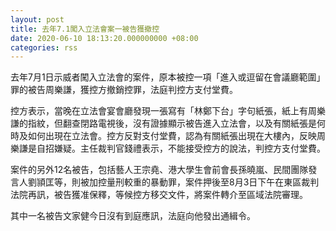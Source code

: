 ```yaml
---
layout: post
title: 去年7.1闖入立法會案一被告獲撤控
date: 2020-06-10 18:13:20.000000000 +08:00
categories: rss
---
```


去年7月1日示威者闖入立法會的案件，原本被控一項「進入或逗留在會議廳範圍」罪的被告周樂謙，獲控方撤銷控罪，法庭判控方支付堂費。

控方表示，當晚在立法會宴會廳發現一張寫有「林鄭下台」字句紙張，紙上有周樂謙的指紋，但翻查閉路電視後，沒有證據顯示被告進入立法會，以及有關紙張是何時及如何出現在立法會。控方反對支付堂費，認為有關紙張出現在大樓內，反映周樂謙是自招嫌疑。主任裁判官錢禮表示，不能接受控方的說法，判控方支付堂費。

案件的另外12名被告，包括藝人王宗堯、港大學生會前會長孫曉嵐、民間團隊發言人劉頴匡等，則被加控量刑較重的暴動罪，案件押後至8月3日下午在東區裁判法院再訊，被告獲准保釋，等候控方移交文件，將案件轉介至區域法院審理。

其中一名被告文家健今日沒有到庭應訊，法庭向他發出通緝令。
